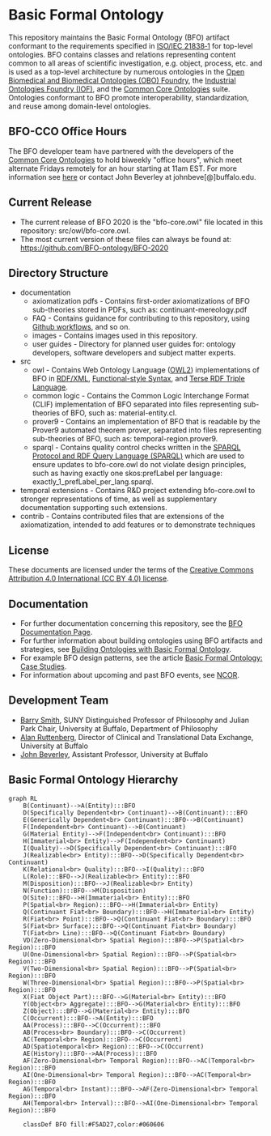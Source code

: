 # Basic Formal Ontology
This repository maintains the Basic Formal Ontology (BFO) artifact conformant to the requirements specified in [ISO/IEC 21838‑1](https://www.iso.org/standard/71954.html) for top-level ontologies. BFO contains classes and relations representing content common to all areas of scientific investigation, e.g. object, process, etc. and is used as a top-level architecture by numerous ontologies in the [Open Biomedical and Biomedical Ontologies (OBO) Foundry](https://obofoundry.org/), the [Industrial Ontologies Foundry (IOF)](https://oagi.org/pages/industrial-ontologies), and the [Common Core Ontologies](https://github.com/CommonCoreOntology/CommonCoreOntologies) suite. Ontologies conformant to BFO promote interoperability, standardization, and reuse among domain-level ontologies. 

## BFO-CCO Office Hours
The BFO developer team have partnered with the developers of the [Common Core Ontologies](https://github.com/CommonCoreOntology/CommonCoreOntologies) to hold biweekly "office hours", which meet alternate Fridays remotely for an hour starting at 11am EST. For more information see [here](https://ncor-organization.github.io/NCOR-Test/office-hours/) or contact John Beverley at johnbeve[@]buffalo.edu. 

## Current Release 

* The current release of BFO 2020 is the "bfo-core.owl" file located in this repository: src/owl/bfo-core.owl. 
* The most current version of these files can always be found at: https://github.com/BFO-ontology/BFO-2020

## Directory Structure
* documentation
  - axiomatization pdfs - Contains first-order axiomatizations of BFO sub-theories stored in PDFs, such as: continuant-mereology.pdf
  - FAQ - Contains guidance for contributing to this repository, using [Github workflows](https://docs.github.com/en/actions/using-workflows), and so on.
  - images - Contains images used in this repository. 
  - user guides - Directory for planned user guides for: ontology developers, software developers and subject matter experts. 
* src
  - owl - Contains Web Ontology Language ([OWL2](https://www.w3.org/TR/owl2-overview/)) implementations of BFO in [RDF/XML](https://www.w3.org/TR/rdf-syntax-grammar/), [Functional-style Syntax](https://www.w3.org/TR/owl2-syntax/#Functional-Style_Syntax), and [Terse RDF Triple Language](https://www.w3.org/TR/turtle/).
  - common logic - Contains the Common Logic Interchange Format (CLIF) implementation of BFO separated into files representing sub-theories of BFO, such as: material-entity.cl.
  - prover9 - Contains an implementation of BFO that is readable by the Prover9 automated theorem prover, separated into files representing sub-theories of BFO, such as: temporal-region.prover9.
  - sparql - Contains quality control checks written in the [SPARQL Protocol and RDF Query Language (SPARQL)](https://www.w3.org/TR/sparql11-query/) which are used to ensure updates to bfo-core.owl do not violate design principles, such as having exactly one skos:prefLabel per language: exactly_1_prefLabel_per_lang.sparql.
* temporal extensions - Contains R&D project extending bfo-core.owl to stronger representations of time, as well as supplementary documentation supporting such extensions. 
* contrib - Contains contributed files that are extensions of the axiomatization, intended to add features or to demonstrate techniques

## License
These documents are licensed under the terms of  the [Creative Commons Attribution 4.0 International (CC BY 4.0) license](https://creativecommons.org/licenses/by/4.0/).

## Documentation
* For further documentation concerning this repository, see the [BFO Documentation Page](https://basic-formal-ontology.org/bfo-2020.html). 
* For further information about building ontologies using BFO artifacts and strategies, see [Building Ontologies with Basic Formal Ontology](https://mitpress.mit.edu/9780262527811/building-ontologies-with-basic-formal-ontology/). 
* For example BFO design patterns, see the article [Basic Formal Ontology: Case Studies](https://philpapers.org/archive/OTTBBF.pdf). 
* For information about upcoming and past BFO events, see [NCOR](https://ncorwiki.buffalo.edu/index.php/Main_Page). 

## Development Team
* [Barry Smith](https://www.buffalo.edu/cas/philosophy/faculty/faculty_directory/smith-b.html), SUNY Distinguished Professor of Philosophy and Julian Park Chair, University at Buffalo, Department of Philosophy
* [Alan Ruttenberg](https://dental.buffalo.edu/faculty/home.html?ubit=alanrutt), Director of Clinical and Translational Data Exchange, University at Buffalo
* [John Beverley](https://www.buffalo.edu/cas/philosophy/faculty/faculty_directory/john-beverley.html), Assistant Professor, University at Buffalo

## Basic Formal Ontology Hierarchy
```mermaid
graph RL
	B(Continuant)-->A(Entity):::BFO
	D(Specifically Dependent<br> Continuant)-->B(Continuant):::BFO
	E(Generically Dependent<br> Continuant):::BFO-->B(Continuant)
	F(Independent<br> Continuant)-->B(Continuant)
	G(Material Entity)-->F(Independent<br> Continuant):::BFO
	H(Immaterial<br> Entity)-->F(Independent<br> Continuant)
	I(Quality)-->D(Specifically Dependent<br> Continuant):::BFO
	J(Realizable<br> Entity):::BFO-->D(Specifically Dependent<br> Continuant)
	K(Relational<br> Quality):::BFO-->I(Quality):::BFO
	L(Role):::BFO-->J(Realizable<br> Entity):::BFO
	M(Disposition):::BFO-->J(Realizable<br> Entity)
	N(Function):::BFO-->M(Disposition)
	O(Site):::BFO-->H(Immaterial<br> Entity):::BFO
	P(Spatial<br> Region):::BFO-->H(Immaterial<br> Entity)
	Q(Continuant Fiat<br> Boundary):::BFO-->H(Immaterial<br> Entity)
	R(Fiat<br> Point):::BFO-->Q(Continuant Fiat<br> Boundary):::BFO
	S(Fiat<br> Surface):::BFO-->Q(Continuant Fiat<br> Boundary)
	T(Fiat<br> Line):::BFO-->Q(Continuant Fiat<br> Boundary)
	VD(Zero-Dimensional<br> Spatial Region):::BFO-->P(Spatial<br> Region):::BFO
	U(One-Dimensional<br> Spatial Region):::BFO-->P(Spatial<br> Region):::BFO
	V(Two-Dimensional<br> Spatial Region):::BFO-->P(Spatial<br> Region):::BFO
	W(Three-Dimensional<br> Spatial Region):::BFO-->P(Spatial<br> Region):::BFO
	X(Fiat Object Part):::BFO-->G(Material<br> Entity):::BFO
	Y(Object<br> Aggregate):::BFO-->G(Material<br> Entity):::BFO
	Z(Object):::BFO-->G(Material<br> Entity):::BFO
	C(Occurrent):::BFO-->A(Entity):::BFO
	AA(Process):::BFO-->C(Occurrent):::BFO
	AB(Process<br> Boundary):::BFO-->C(Occurrent)
	AC(Temporal<br> Region):::BFO-->C(Occurrent)
	AD(Spatiotemporal<br> Region):::BFO-->C(Occurrent)
	AE(History):::BFO-->AA(Process):::BFO
	AF(Zero-Dimensional<br> Temporal Region):::BFO-->AC(Temporal<br> Region):::BFO
	AI(One-Dimensional<br> Temporal Region):::BFO-->AC(Temporal<br> Region):::BFO
	AG(Temporal<br> Instant):::BFO-->AF(Zero-Dimensional<br> Temporal Region):::BFO
	AH(Temporal<br> Interval):::BFO-->AI(One-Dimensional<br> Temporal Region):::BFO

    classDef BFO fill:#F5AD27,color:#060606

  ```
